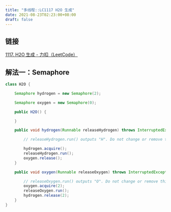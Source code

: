 ```yaml
---
title: "多线程::LC1117 H2O 生成"
date: 2021-08-23T02:23:00+08:00
draft: false
---
```


## 链接

[1117. H2O 生成 - 力扣（LeetCode）](https://leetcode-cn.com/problems/building-h2o/)

## 解法一：Semaphore

```java
class H2O {

    Semaphore hydrogen = new Semaphore(2);

    Semaphore oxygen = new Semaphore(0);

    public H2O() {

    }

    public void hydrogen(Runnable releaseHydrogen) throws InterruptedException {

        // releaseHydrogen.run() outputs "H". Do not change or remove this line.

        hydrogen.acquire();
        releaseHydrogen.run();
        oxygen.release();
    }

    public void oxygen(Runnable releaseOxygen) throws InterruptedException {

        // releaseOxygen.run() outputs "O". Do not change or remove this line.
        oxygen.acquire(2);
        releaseOxygen.run();
        hydrogen.release(2);
    }
}
```
